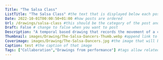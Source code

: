 ```yaml
---
Title: "The Salsa Class"
ListTitle: "The Salsa Class" #the text that is displayed below each post on the list pages
Date: 2022-10-01T00:00:50+01:00 #how posts are ordered 
Url: /drawings/salsa-class #this should be the category of the post and then the file name e.g. /print/printfilename
Draft: False # change to false when you want to post
Description: "A temporal based drawing that records the movement of a class of salsa dancers." #Description of the post
Thumbnail: images/Drawing/The-Salsa-Dancers-Thumb.webp #append link to image that will be shown on the list page
Coverimage: images/Drawing/The-Salsa-Dancers.jpg #the image that will be displayed at the top of the post
Caption: test #the caption of that image
Tags: ["Collaboration","Drawings from performance"] #tags allow related content to be grouped together, add more by adding a comma to the latest tag
---
```



